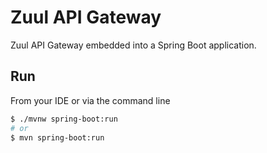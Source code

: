 # Zuul API Gateway

Zuul API Gateway embedded into a Spring Boot application. 

## Run

From your IDE or via the command line

```bash
$ ./mvnw spring-boot:run
# or
$ mvn spring-boot:run
```
